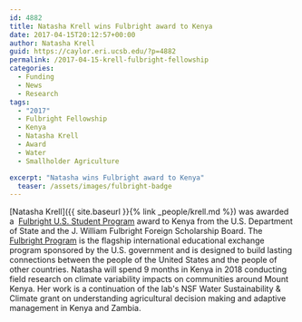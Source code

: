 ```yaml
---
id: 4882
title: Natasha Krell wins Fulbright award to Kenya
date: 2017-04-15T20:12:57+00:00
author: Natasha Krell
guid: https://caylor.eri.ucsb.edu/?p=4882
permalink: /2017-04-15-krell-fulbright-fellowship
categories:
  - Funding
  - News
  - Research
tags:
  - "2017"
  - Fulbright Fellowship
  - Kenya
  - Natasha Krell
  - Award
  - Water
  - Smallholder Agriculture

excerpt: "Natasha wins Fulbright award to Kenya"
  teaser: /assets/images/fulbright-badge
---
```

[Natasha Krell]({{ site.baseurl }}{% link _people/krell.md %})
 was awarded a  <a href="https://us.fulbrightonline.org" target="_blank">Fulbright U.S. Student Program</a> award to Kenya from the U.S. Department of State and the J. William Fulbright Foreign Scholarship Board. <!--more-->The <a href="http://eca.state.gov/fulbright" target="_blank">Fulbright Program</a> is the flagship international educational exchange program sponsored by the U.S. government and is designed to build lasting connections between the people of the United States and the people of other countries. Natasha will spend 9 months in Kenya in 2018 conducting field research on climate variability impacts on communities around Mount Kenya. Her work is a continuation of the lab's NSF Water Sustainability & Climate grant on understanding agricultural decision making and adaptive management in Kenya and Zambia. 
</p>